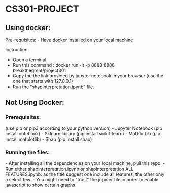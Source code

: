 # CS301-PROJECT
<h2>Using docker:</h2>
Pre-requisites: 
- Have docker installed on your local machine


Instruction:
- Open a terminal
- Run this command : docker run -it -p 8888:8888 breakthegreat/project301
- Copy the the link provided by jupyter notebook in your browser (use the one that starts with 127.0.0.1)
- Run the "shapinterpretation.ipynb" file.


<h2>Not Using Docker:</h2>
<h3> Prerequisites:</h3>
(use pip or pip3 according to your python version)
- Jupyter Notebook (pip install notebook)
- Sklearn library (pip install scikit-learn)
- MatPlotLib (pip install matplotlib)
- Shap (pip install shap)
<h3>Running the files:</h3>
- After installing all the dependencies on your local machine, pull this repo.
- Run either shapinterpretation.ipynb or shapinterpretation ALL FEATURES.ipynb: as the title suggest one include all features, the other only a select few.
- You might need to "trust" the jupyter file in order to enable javascript to show certain graphs.
